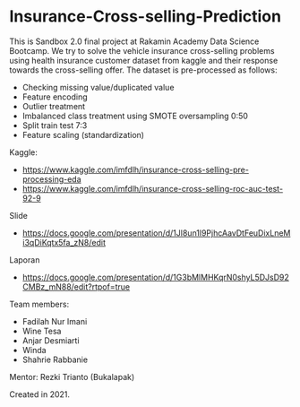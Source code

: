 # Insurance-Cross-selling-Prediction

This is Sandbox 2.0 final project at Rakamin Academy Data Science Bootcamp.
We try to solve the vehicle insurance cross-selling problems using health insurance customer dataset from kaggle and their response towards the cross-selling offer.
The dataset is pre-processed as follows:
- Checking missing value/duplicated value
- Feature encoding
- Outlier treatment
- Imbalanced class treatment using SMOTE oversampling 0:50
- Split train test 7:3
- Feature scaling (standardization)

Kaggle:
- https://www.kaggle.com/imfdlh/insurance-cross-selling-pre-processing-eda
- https://www.kaggle.com/imfdlh/insurance-cross-selling-roc-auc-test-92-9

Slide
- https://docs.google.com/presentation/d/1Jl8un1l9PjhcAavDtFeuDixLneMi3qDiKqtx5fa_zN8/edit

Laporan
- https://docs.google.com/presentation/d/1G3bMlMHKqrN0shyL5DJsD92CMBz_mN88/edit?rtpof=true

Team members:
- Fadilah Nur Imani
- Wine Tesa
- Anjar Desmiarti
- Winda
- Shahrie Rabbanie

Mentor:
Rezki Trianto (Bukalapak)

Created in 2021.

